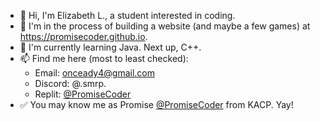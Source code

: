 - 👋 Hi, I'm Elizabeth L., a student interested in coding.
- 👀 I'm in the process of building a website (and maybe a few games) at https://promisecoder.github.io.
- 🌱 I'm currently learning Java. Next up, C++.
- 📫 Find me here (most to least checked):
  - Email: onceady4@gmail.com
  - Discord: @.smrp.
  - Replit: [@PromiseCoder](https://replit.com/@PromiseCoder)
- ✅ You may know me as Promise [@PromiseCoder](https://khanacademy.org/profile/PromiseCoder/projects) from KACP. Yay!

<!--
👋 Hi, I’m  ...

👀 I’m interested in ...

🌱 I’m currently learning ...

💞️ I’m looking to collaborate on ...

📫 How to reach me ...
-->

<!---
PromiseCoder/PromiseCoder is a ✨ special ✨ repository because its `README.md` (this file) appears on your GitHub profile.
You can click the Preview link to take a look at your changes.
--->
